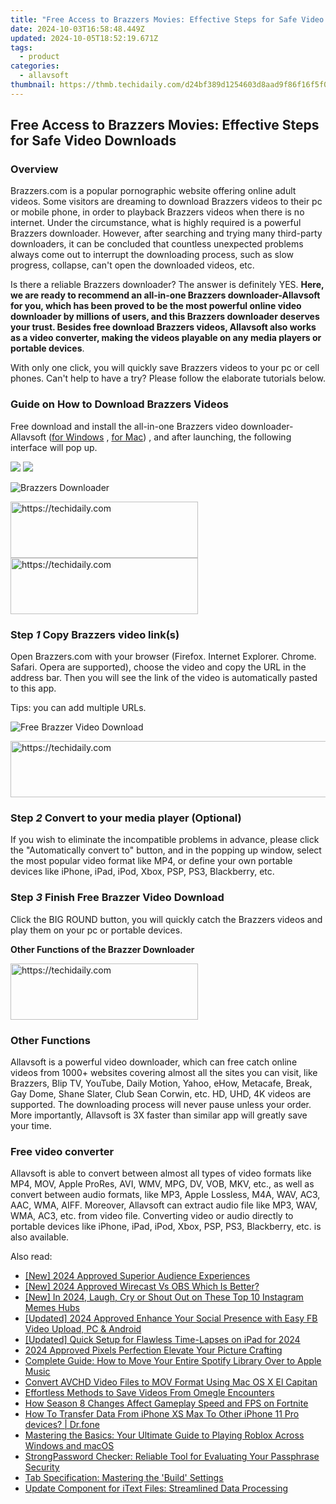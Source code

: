 ```yaml
---
title: "Free Access to Brazzers Movies: Effective Steps for Safe Video Downloads"
date: 2024-10-03T16:58:48.449Z
updated: 2024-10-05T18:52:19.671Z
tags:
  - product
categories:
  - allavsoft
thumbnail: https://thmb.techidaily.com/d24bf389d1254603d8aad9f86f16f5f0cd9be072e2e5d71e92f6bedcfed5d098.jpg
---
```


## Free Access to Brazzers Movies: Effective Steps for Safe Video Downloads

### Overview

Brazzers.com is a popular pornographic website offering online adult videos. Some visitors are dreaming to download Brazzers videos to their pc or mobile phone, in order to playback Brazzers videos when there is no internet. Under the circumstance, what is highly required is a powerful Brazzers downloader. However, after searching and trying many third-party downloaders, it can be concluded that countless unexpected problems always come out to interrupt the downloading process, such as slow progress, collapse, can't open the downloaded videos, etc.

Is there a reliable Brazzers downloader? The answer is definitely YES. **Here, we are ready to recommend an all-in-one Brazzers downloader-Allavsoft for you, which has been proved to be the most powerful online video downloader by millions of users, and this Brazzers downloader deserves your trust. Besides free download Brazzers videos, Allavsoft also works as a video converter, making the videos playable on any media players or portable devices**.

With only one click, you will quickly save Brazzers videos to your pc or cell phones. Can't help to have a try? Please follow the elaborate tutorials below.

### Guide on How to Download Brazzers Videos

Free download and install the all-in-one Brazzers video downloader- Allavsoft ([for Windows](https://tools.techidaily.com/allavsoft/products/) , [for Mac](https://tools.techidaily.com/allavsoft/products/)) , and after launching, the following interface will pop up.

[![](https://www.allavsoft.com/how-to/../images/how-to/free-download-win.jpg)](https://tools.techidaily.com/allavsoft/products/) [![](https://www.allavsoft.com/how-to/../images/how-to/free-download-mac.jpg)](https://tools.techidaily.com/allavsoft/products/)

![Brazzers Downloader](https://www.allavsoft.com/how-to/../images/allavsoft/screen-shot-600.jpg)

<!-- affiliate ads begin -->
<a href="https://aligracehair.sjv.io/c/5597632/1997690/19272" target="_top" id="1997690">
  <img src="//a.impactradius-go.com/display-ad/19272-1997690" border="0" alt="https://techidaily.com" width="300" height="90"/>
</a>
<img height="0" width="0" src="https://aligracehair.sjv.io/i/5597632/1997690/19272" style="position:absolute;visibility:hidden;" border="0" />
<!-- affiliate ads end -->

<!-- affiliate ads begin -->
<a href="https://aligracehair.sjv.io/c/5597632/1896505/19272" target="_top" id="1896505">
  <img src="//a.impactradius-go.com/display-ad/19272-1896505" border="0" alt="https://techidaily.com" width="300" height="90"/>
</a>
<img height="0" width="0" src="https://aligracehair.sjv.io/i/5597632/1896505/19272" style="position:absolute;visibility:hidden;" border="0" />
<!-- affiliate ads end -->

### Step _1_ Copy Brazzers video link(s)

Open Brazzers.com with your browser (Firefox. Internet Explorer. Chrome. Safari. Opera are supported), choose the video and copy the URL in the address bar. Then you will see the link of the video is automatically pasted to this app.

Tips: you can add multiple URLs.

![Free Brazzer Video Download](https://www.allavsoft.com/how-to/../images/how-to/brazzers-download/free-brazzer-video-download.jpg)

<!-- affiliate ads begin -->
<a href="https://appsumo.8odi.net/c/5597632/2082527/7443" target="_top" id="2082527">
  <img src="//a.impactradius-go.com/display-ad/7443-2082527" border="0" alt="https://techidaily.com" width="728" height="90"/>
</a>
<img height="0" width="0" src="https://appsumo.8odi.net/i/5597632/2082527/7443" style="position:absolute;visibility:hidden;" border="0" />
<!-- affiliate ads end -->

### Step _2_ Convert to your media player (Optional)

If you wish to eliminate the incompatible problems in advance, please click the "Automatically convert to" button, and in the popping up window, select the most popular video format like MP4, or define your own portable devices like iPhone, iPad, iPod, Xbox, PSP, PS3, Blackberry, etc.

### Step _3_ Finish Free Brazzer Video Download

Click the BIG ROUND button, you will quickly catch the Brazzers videos and play them on your pc or portable devices.

**Other Functions of the Brazzer Downloader**

<!-- affiliate ads begin -->
<a href="https://aidotcom.pxf.io/c/5597632/2129041/19576" target="_top" id="2129041">
  <img src="//a.impactradius-go.com/display-ad/19576-2129041" border="0" alt="https://techidaily.com" width="300" height="90"/>
</a>
<img height="0" width="0" src="https://aidotcom.pxf.io/i/5597632/2129041/19576" style="position:absolute;visibility:hidden;" border="0" />
<!-- affiliate ads end -->

### Other Functions

Allavsoft is a powerful video downloader, which can free catch online videos from 1000+ websites covering almost all the sites you can visit, like Brazzers, Blip TV, YouTube, Daily Motion, Yahoo, eHow, Metacafe, Break, Gay Dome, Shane Slater, Club Sean Corwin, etc. HD, UHD, 4K videos are supported. The downloading process will never pause unless your order. More importantly, Allavsoft is 3X faster than similar app will greatly save your time.

### Free video converter

Allavsoft is able to convert between almost all types of video formats like MP4, MOV, Apple ProRes, AVI, WMV, MPG, DV, VOB, MKV, etc., as well as convert between audio formats, like MP3, Apple Lossless, M4A, WAV, AC3, AAC, WMA, AIFF. Moreover, Allavsoft can extract audio file like MP3, WAV, WMA, AC3, etc. from video file. Converting video or audio directly to portable devices like iPhone, iPad, iPod, Xbox, PSP, PS3, Blackberry, etc. is also available.

<ins class="adsbygoogle"
     style="display:block"
     data-ad-format="autorelaxed"
     data-ad-client="ca-pub-7571918770474297"
     data-ad-slot="1223367746"></ins>

<ins class="adsbygoogle"
     style="display:block"
     data-ad-client="ca-pub-7571918770474297"
     data-ad-slot="8358498916"
     data-ad-format="auto"
     data-full-width-responsive="true"></ins>

<span class="atpl-alsoreadstyle">Also read:</span>
<div><ul>
<li><a href="https://fox-blue.techidaily.com/new-2024-approved-superior-audience-experiences/"><u>[New] 2024 Approved Superior Audience Experiences</u></a></li>
<li><a href="https://article-tips.techidaily.com/new-2024-approved-wirecast-vs-obs-which-is-better/"><u>[New] 2024 Approved Wirecast Vs OBS Which Is Better?</u></a></li>
<li><a href="https://instagram-videos.techidaily.com/new-in-2024-laugh-cry-or-shout-out-on-these-top-10-instagram-memes-hubs/"><u>[New] In 2024, Laugh, Cry or Shout Out on These Top 10 Instagram Memes Hubs</u></a></li>
<li><a href="https://facebook-clips.techidaily.com/updated-2024-approved-enhance-your-social-presence-with-easy-fb-video-upload-pc-and-android/"><u>[Updated] 2024 Approved Enhance Your Social Presence with Easy FB Video Upload, PC & Android</u></a></li>
<li><a href="https://remote-screen-capture.techidaily.com/updated-quick-setup-for-flawless-time-lapses-on-ipad-for-2024/"><u>[Updated] Quick Setup for Flawless Time-Lapses on iPad for 2024</u></a></li>
<li><a href="https://fox-info.techidaily.com/2024-approved-pixels-perfection-elevate-your-picture-crafting/"><u>2024 Approved Pixels Perfection Elevate Your Picture Crafting</u></a></li>
<li><a href="https://fox-sys.techidaily.com/complete-guide-how-to-move-your-entire-spotify-library-over-to-apple-music/"><u>Complete Guide: How to Move Your Entire Spotify Library Over to Apple Music</u></a></li>
<li><a href="https://fox-sys.techidaily.com/convert-avchd-video-files-to-mov-format-using-mac-os-x-el-capitan/"><u>Convert AVCHD Video Files to MOV Format Using Mac OS X El Capitan</u></a></li>
<li><a href="https://fox-sys.techidaily.com/effortless-methods-to-save-videos-from-omegle-encounters/"><u>Effortless Methods to Save Videos From Omegle Encounters</u></a></li>
<li><a href="https://program-issues.techidaily.com/how-season-8-changes-affect-gameplay-speed-and-fps-on-fortnite/"><u>How Season 8 Changes Affect Gameplay Speed and FPS on Fortnite</u></a></li>
<li><a href="https://review-topics.techidaily.com/how-to-transfer-data-from-iphone-xs-max-to-other-iphone-11-pro-devices-drfone-by-drfone-transfer-data-from-ios-transfer-data-from-ios/"><u>How To Transfer Data From iPhone XS Max To Other iPhone 11 Pro devices? | Dr.fone</u></a></li>
<li><a href="https://fox-sys.techidaily.com/mastering-the-basics-your-ultimate-guide-to-playing-roblox-across-windows-and-macos/"><u>Mastering the Basics: Your Ultimate Guide to Playing Roblox Across Windows and macOS</u></a></li>
<li><a href="https://fox-sys.techidaily.com/strongpassword-checker-reliable-tool-for-evaluating-your-passphrase-security/"><u>StrongPassword Checker: Reliable Tool for Evaluating Your Passphrase Security</u></a></li>
<li><a href="https://fox-sys.techidaily.com/tab-specification-mastering-the-build-settings/"><u>Tab Specification: Mastering the 'Build' Settings</u></a></li>
<li><a href="https://fox-sys.techidaily.com/update-component-for-itext-files-streamlined-data-processing/"><u>Update Component for iText Files: Streamlined Data Processing</u></a></li>
</ul></div>

